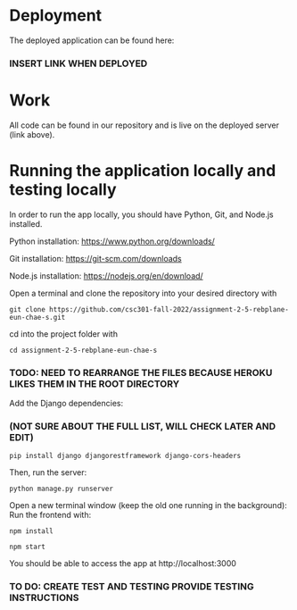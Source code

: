 # Deployment
The deployed application can be found here: 
### INSERT LINK WHEN DEPLOYED

# Work
All code can be found in our repository and is live on the deployed server (link above).

# Running the application locally and testing locally
In order to run the app locally, you should have Python, Git, and Node.js installed.

Python installation: https://www.python.org/downloads/

Git installation: https://git-scm.com/downloads

Node.js installation: https://nodejs.org/en/download/

Open a terminal and clone the repository into your desired directory with
<pre><code>git clone https://github.com/csc301-fall-2022/assignment-2-5-rebplane-eun-chae-s.git</code></pre>

cd into the project folder with
<pre><code>cd assignment-2-5-rebplane-eun-chae-s</code></pre>

### TODO: NEED TO REARRANGE THE FILES BECAUSE HEROKU LIKES THEM IN THE ROOT DIRECTORY

Add the Django dependencies: 
### (NOT SURE ABOUT THE FULL LIST, WILL CHECK LATER AND EDIT)
<pre><code>pip install django djangorestframework django-cors-headers</code></pre>
Then, run the server:
<pre><code>python manage.py runserver</code></pre>

Open a new terminal window (keep the old one running in the background):
Run the frontend with:
<pre><code>npm install</code></pre>
<pre><code>npm start</code></pre>

You should be able to access the app at http://localhost:3000 

### TO DO: CREATE TEST AND TESTING PROVIDE TESTING INSTRUCTIONS
